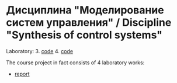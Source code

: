 # Дисциплина "Моделирование систем управления" / Discipline "Synthesis of control systems"


Laboratory:
3. [code](lab3.pdf)
4. [code](lab4.pdf)

The course project in fact consists of 4 laboratory works:
- [report](course_work.pdf)
